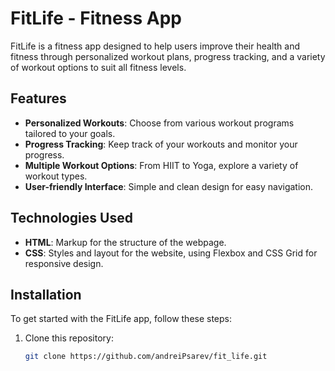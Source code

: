 # FitLife - Fitness App

FitLife is a fitness app designed to help users improve their health and fitness through personalized workout plans, progress tracking, and a variety of workout options to suit all fitness levels.

## Features

- **Personalized Workouts**: Choose from various workout programs tailored to your goals.
- **Progress Tracking**: Keep track of your workouts and monitor your progress.
- **Multiple Workout Options**: From HIIT to Yoga, explore a variety of workout types.
- **User-friendly Interface**: Simple and clean design for easy navigation.

## Technologies Used

- **HTML**: Markup for the structure of the webpage.
- **CSS**: Styles and layout for the website, using Flexbox and CSS Grid for responsive design.

## Installation

To get started with the FitLife app, follow these steps:

1. Clone this repository:

   ```bash
   git clone https://github.com/andreiPsarev/fit_life.git
